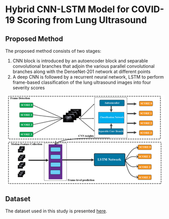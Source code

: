 # Hybrid CNN-LSTM Model for COVID-19 Scoring from Lung Ultrasound

## Proposed Method
The proposed method consists of two stages:
1. CNN block is introduced by an autoencoder block and separable convolutional branches that adjoin the various parallel convolutional branches along with the DenseNet-201 network at different points
2. A deep CNN is followed by a recurrent neural network, LSTM to perform frame-based classification of the lung ultrasound images into four severity scores

![Pipeline](https://github.com/ankangd/HybridCovidLUS/blob/main/imgs/pipeline.png)

## Dataset

The dataset used in this study is presented [here](https://www.disi.unitn.it/iclus).

